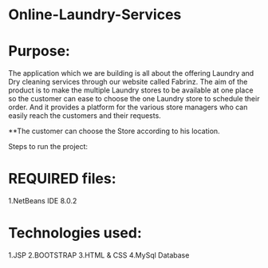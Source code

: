 # Online-Laundry-Services

# Purpose:

 The application which we are building is all about the offering Laundry and Dry
cleaning services through our website called Fabrinz. The aim of the product is to make the
multiple Laundry stores to be available at one place so the customer can ease to choose the
one Laundry store to schedule their order. And it provides a platform for the various store
managers who can easily reach the customers and their requests.

**The customer can choose the Store according to his location.

Steps to run the project:

# REQUIRED files:

1.NetBeans IDE 8.0.2

# Technologies used:

1.JSP
2.BOOTSTRAP
3.HTML & CSS
4.MySql Database

